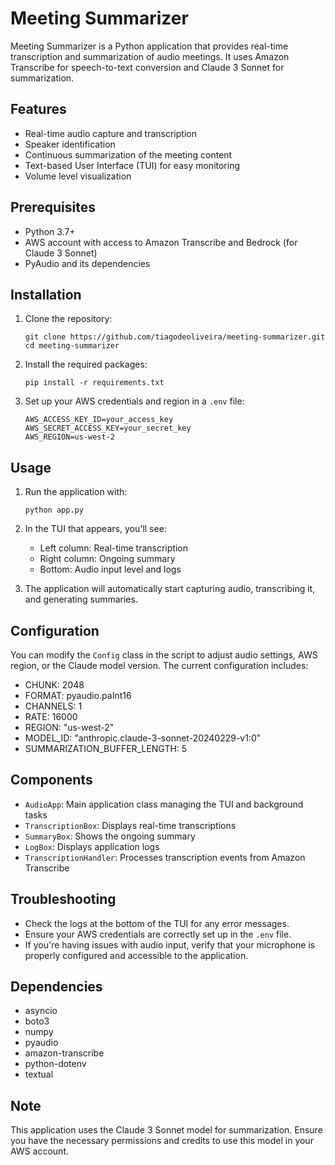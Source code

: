 # Meeting Summarizer

Meeting Summarizer is a Python application that provides real-time transcription and summarization of audio meetings. It uses Amazon Transcribe for speech-to-text conversion and Claude 3 Sonnet for summarization.

## Features

- Real-time audio capture and transcription
- Speaker identification
- Continuous summarization of the meeting content
- Text-based User Interface (TUI) for easy monitoring
- Volume level visualization

## Prerequisites

- Python 3.7+
- AWS account with access to Amazon Transcribe and Bedrock (for Claude 3 Sonnet)
- PyAudio and its dependencies

## Installation

1. Clone the repository:
   ```
   git clone https://github.com/tiagodeoliveira/meeting-summarizer.git
   cd meeting-summarizer
   ```

2. Install the required packages:
   ```
   pip install -r requirements.txt
   ```

3. Set up your AWS credentials and region in a `.env` file:
   ```
   AWS_ACCESS_KEY_ID=your_access_key
   AWS_SECRET_ACCESS_KEY=your_secret_key
   AWS_REGION=us-west-2
   ```

## Usage

1. Run the application with:
   ```
   python app.py
   ```

2. In the TUI that appears, you'll see:
   - Left column: Real-time transcription
   - Right column: Ongoing summary
   - Bottom: Audio input level and logs

3. The application will automatically start capturing audio, transcribing it, and generating summaries.

## Configuration

You can modify the `Config` class in the script to adjust audio settings, AWS region, or the Claude model version. The current configuration includes:

- CHUNK: 2048
- FORMAT: pyaudio.paInt16
- CHANNELS: 1
- RATE: 16000
- REGION: "us-west-2"
- MODEL_ID: "anthropic.claude-3-sonnet-20240229-v1:0"
- SUMMARIZATION_BUFFER_LENGTH: 5

## Components

- `AudioApp`: Main application class managing the TUI and background tasks
- `TranscriptionBox`: Displays real-time transcriptions
- `SummaryBox`: Shows the ongoing summary
- `LogBox`: Displays application logs
- `TranscriptionHandler`: Processes transcription events from Amazon Transcribe

## Troubleshooting

- Check the logs at the bottom of the TUI for any error messages.
- Ensure your AWS credentials are correctly set up in the `.env` file.
- If you're having issues with audio input, verify that your microphone is properly configured and accessible to the application.

## Dependencies

- asyncio
- boto3
- numpy
- pyaudio
- amazon-transcribe
- python-dotenv
- textual

## Note

This application uses the Claude 3 Sonnet model for summarization. Ensure you have the necessary permissions and credits to use this model in your AWS account.
